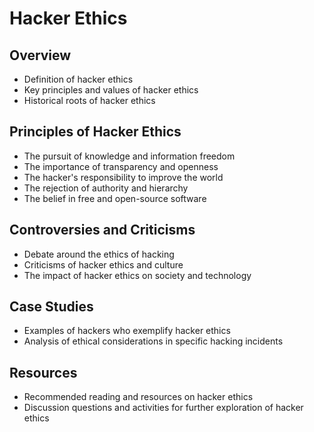 # Hacker Ethics

## Overview

- Definition of hacker ethics
- Key principles and values of hacker ethics
- Historical roots of hacker ethics

## Principles of Hacker Ethics

- The pursuit of knowledge and information freedom
- The importance of transparency and openness
- The hacker's responsibility to improve the world
- The rejection of authority and hierarchy
- The belief in free and open-source software

## Controversies and Criticisms

- Debate around the ethics of hacking
- Criticisms of hacker ethics and culture
- The impact of hacker ethics on society and technology

## Case Studies

- Examples of hackers who exemplify hacker ethics
- Analysis of ethical considerations in specific hacking incidents

## Resources

- Recommended reading and resources on hacker ethics
- Discussion questions and activities for further exploration of hacker ethics
